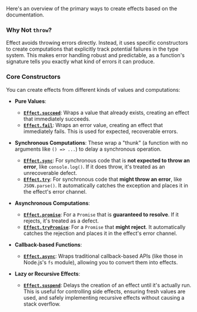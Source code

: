 Here's an overview of the primary ways to create effects based on the documentation.

### Why Not `throw`?

Effect avoids throwing errors directly. Instead, it uses specific constructors to create computations that explicitly track potential failures in the type system. This makes error handling robust and predictable, as a function's signature tells you exactly what kind of errors it can produce.

### Core Constructors

You can create effects from different kinds of values and computations:

  * **Pure Values**:

      * **[`Effect.succeed`](https://www.google.com/search?q=%5Bhttps://effect.website/docs/getting-started/creating-effects/%23succeed%5D\(https://effect.website/docs/getting-started/creating-effects/%23succeed\))**: Wraps a value that already exists, creating an effect that immediately succeeds.
      * **[`Effect.fail`](https://www.google.com/search?q=%5Bhttps://effect.website/docs/getting-started/creating-effects/%23fail%5D\(https://effect.website/docs/getting-started/creating-effects/%23fail\))**: Wraps an error value, creating an effect that immediately fails. This is used for expected, recoverable errors.

  * **Synchronous Computations**: These wrap a "thunk" (a function with no arguments like `() => ...`) to delay a synchronous operation.

      * **[`Effect.sync`](https://www.google.com/search?q=%5Bhttps://effect.website/docs/getting-started/creating-effects/%23sync%5D\(https://effect.website/docs/getting-started/creating-effects/%23sync\))**: For synchronous code that is **not expected to throw an error**, like `console.log()`. If it does throw, it's treated as an unrecoverable defect.
      * **[`Effect.try`](https://www.google.com/search?q=%5Bhttps://effect.website/docs/getting-started/creating-effects/%23try%5D\(https://effect.website/docs/getting-started/creating-effects/%23try\))**: For synchronous code that **might throw an error**, like `JSON.parse()`. It automatically catches the exception and places it in the effect's error channel.

  * **Asynchronous Computations**:

      * **[`Effect.promise`](https://www.google.com/search?q=%5Bhttps://effect.website/docs/getting-started/creating-effects/%23promise%5D\(https://effect.website/docs/getting-started/creating-effects/%23promise\))**: For a `Promise` that is **guaranteed to resolve**. If it rejects, it's treated as a defect.
      * **[`Effect.tryPromise`](https://www.google.com/search?q=%5Bhttps://effect.website/docs/getting-started/creating-effects/%23trypromise%5D\(https://effect.website/docs/getting-started/creating-effects/%23trypromise\))**: For a `Promise` that **might reject**. It automatically catches the rejection and places it in the effect's error channel.

  * **Callback-based Functions**:

      * **[`Effect.async`](https://www.google.com/search?q=%5Bhttps://effect.website/docs/getting-started/creating-effects/%23from-a-callback%5D\(https://effect.website/docs/getting-started/creating-effects/%23from-a-callback\))**: Wraps traditional callback-based APIs (like those in Node.js's `fs` module), allowing you to convert them into effects.

  * **Lazy or Recursive Effects**:

      * **[`Effect.suspend`](https://www.google.com/search?q=%5Bhttps://effect.website/docs/getting-started/creating-effects/%23suspended-effects%5D\(https://effect.website/docs/getting-started/creating-effects/%23suspended-effects\))**: Delays the creation of an effect until it's actually run. This is useful for controlling side effects, ensuring fresh values are used, and safely implementing recursive effects without causing a stack overflow.